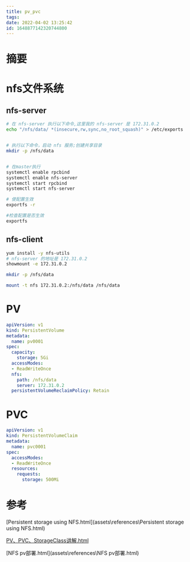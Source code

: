 ```yaml
---
title: pv_pvc
tags: 
date: 2022-04-02 13:25:42
id: 1648877142320744800
---
```

# 摘要

# nfs文件系统

## nfs-server

```sh
# 在 nfs-server 执行以下命令,这里我的 nfs-server 是 172.31.0.2
echo "/nfs/data/ *(insecure,rw,sync,no_root_squash)" > /etc/exports


# 执行以下命令，启动 nfs 服务;创建共享目录
mkdir -p /nfs/data


# 在master执行
systemctl enable rpcbind
systemctl enable nfs-server
systemctl start rpcbind
systemctl start nfs-server

# 使配置生效
exportfs -r

#检查配置是否生效
exportfs

```

## nfs-client

```sh
yum install -y nfs-utils
# nfs-server 的地址是 172.31.0.2
showmount -e 172.31.0.2 

mkdir -p /nfs/data

mount -t nfs 172.31.0.2:/nfs/data /nfs/data

```

# PV

```yaml
apiVersion: v1
kind: PersistentVolume
metadata:
  name: pv0001 
spec:
  capacity:
    storage: 5Gi 
  accessModes:
  - ReadWriteOnce 
  nfs: 
    path: /nfs/data
    server: 172.31.0.2
  persistentVolumeReclaimPolicy: Retain 
```

# PVC

```yaml
apiVersion: v1
kind: PersistentVolumeClaim
metadata:
  name: pvc0001
spec:
  accessModes:
  - ReadWriteOnce
  resources:
    requests:
      storage: 500Mi
```







# 参考

 [Persistent storage using NFS.html](assets\references\Persistent storage using NFS.html) 

 [PV、PVC、StorageClass讲解.html](assets\references\PV、PVC、StorageClass讲解.html) 

 [NFS pv部署.html](assets\references\NFS pv部署.html) 



